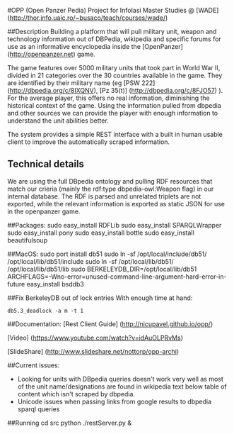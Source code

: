#OPP (Open Panzer Pedia)
Project for InfoIasi Master Studies @ [WADE] (http://thor.info.uaic.ro/~busaco/teach/courses/wade/)

##Description
Building a platform that will pull military unit, weapon and technology information out of DBPedia, wikipedia and specific forums for use as an informative encyclopedia inside the [OpenPanzer] (http://openpanzer.net) game.

The game features over 5000 military units that took part in World War II, divided in 21 categories over the 30 countries available in the game. They are identified by their military name (eg [PSW 222] (http://dbpedia.org/c/8IXQNV), [Pz 35(t)] (http://dbpedia.org/c/8FJO57) ). For the average player, this offers no real information, diminishing the historical context of the game. Using the information pulled from dbpedia and other sources we can provide the player with enough information to understand the unit abilities better.

The system provides a simple REST interface with a built in human usable client to improve the automatically scraped information.

## Technical details
We are using the full DBpedia ontology and pulling RDF resources that match our crieria (mainly the rdf:type dbpedia-owl:Weapon flag) in our internal database.
The RDF is parsed and unrelated triplets are not exported, while the relevant information is exported as static JSON for use in the openpanzer game.


##Packages:
    sudo easy_install RDFLib
    sudo easy_install SPARQLWrapper
    sudo easy_install pony
    sudo easy_install bottle
    sudo easy_install beautifulsoup

##MacOS:
    sudo port install db51
    sudo ln -sf /opt/local/include/db51/ /opt/local/lib/db51/include
    sudo ln -sf /opt/local/lib/db51/ /opt/local/lib/db51/lib
    sudo BERKELEYDB_DIR=/opt/local/lib/db51 ARCHFLAGS=-Wno-error=unused-command-line-argument-hard-error-in-future easy_install bsddb3

##Fix BerkeleyDB out of lock entries
With enough time at hand:

    db5.3_deadlock -a m -t 1


##Documentation:
[Rest Client Guide] (http://nicupavel.github.io/opp/)

[Video] (https://www.youtube.com/watch?v=idAuOLPRvMs)

[SlideShare] (http://www.slideshare.net/nottorp/opp-archi)

##Current issues:
- Looking for units with DBpedia queries doesn't work very well as most of the unit name/designations are found in wikipedia text below table of content which isn't scraped by dbpedia.
- Unicode issues when passing links from google results to dbpedia sparql queries


##Running
    cd src
    python ./restServer.py &
